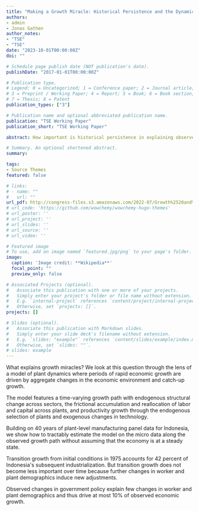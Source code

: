 ```yaml
---
title: "Making a Growth Miracle: Historical Persistence and the Dynamics of Development"
authors:
- admin
- Jonas Gathen
author_notes:
- "TSE"
- "TSE"
date: "2023-10-01T00:00:00Z"
doi: ""

# Schedule page publish date (NOT publication's date).
publishDate: "2017-01-01T00:00:00Z"

# Publication type.
# Legend: 0 = Uncategorized; 1 = Conference paper; 2 = Journal article;
# 3 = Preprint / Working Paper; 4 = Report; 5 = Book; 6 = Book section;
# 7 = Thesis; 8 = Patent
publication_types: ["3"]

# Publication name and optional abbreviated publication name.
publication: "TSE Working Paper"
publication_short: "TSE Working Paper"

abstract: How important is historical persistence in explaining observed economic growth? Drawing on 40 years of panel data on Indonesian manufacturing plants, we show that initial conditions in 1975, characterized by small plants and a missing right-tail, are highly predictive of future growth dynamics. To disentangle the role of initial conditions from other main drivers of plant dynamics and quantify its importance, we build a structural model of non-stationary plant dynamics that closely matches observed growth dynamics. We find that initial conditions account for 20% of observed growth, compared to technology’s 60% - the main driver in standard models. Importantly, we find that initial conditions do not become less important over time. The reason is that initial conditions induce only a slow transition to a new stationary distribution due to the presence of sizable frictions, while changes in entry and aggregate technology continuously create new potential for growth.

# Summary. An optional shortened abstract.
summary: 

tags:
- Source Themes
featured: false

# links: 
# - name: ""
#   url: ""
url_pdf: http://congress-files.s3.amazonaws.com/2022-07/Growth%2520and%2520the%2520plant%2520size%2520distribution%2520over%2520the%2520long-run.pdf
# url_code: 'https://github.com/wowchemy/wowchemy-hugo-themes'
# url_poster: ''
# url_project: ''
# url_slides: ''
# url_source: ''
# url_video: ''

# Featured image
# To use, add an image named `featured.jpg/png` to your page's folder. 
image:
  caption: 'Image credit: **Wikipedia**'
  focal_point: ""
  preview_only: false

# Associated Projects (optional).
#   Associate this publication with one or more of your projects.
#   Simply enter your project's folder or file name without extension.
#   E.g. `internal-project` references `content/project/internal-project/index.md`.
#   Otherwise, set `projects: []`.
projects: []

# Slides (optional).
#   Associate this publication with Markdown slides.
#   Simply enter your slide deck's filename without extension.
#   E.g. `slides: "example"` references `content/slides/example/index.md`.
#   Otherwise, set `slides: ""`.
# slides: example
---
```


What explains growth miracles? We look at this question through the lens of a model of plant dynamics where periods of rapid economic growth are driven by aggregate changes in the economic environment and catch-up growth. 

The model features a time-varying growth path with endogenous structural change across sectors, the frictional
accumulation and reallocation of labor and capital across plants, and productivity growth through the endogenous selection of plants and exogenous changes in technology.

Building on 40 years of plant-level manufacturing panel data for Indonesia, we show how to tractably estimate the model on the micro data along the observed growth path without assuming that the economy is at a steady state. 

Transition growth from initial conditions in 1975 accounts for 42 percent of Indonesia's subsequent industrialization. But transition growth does not become less important over time because further changes in worker and plant demographics induce new adjustments. 

Observed changes in government policy explain few changes in worker and plant demographics and thus drive at most 10% of observed economic growth.
